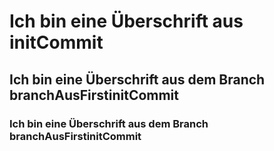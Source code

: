 # Ich bin eine Überschrift aus initCommit
## Ich bin eine Überschrift aus dem Branch branchAusFirstinitCommit
### Ich bin eine Überschrift aus dem Branch branchAusFirstinitCommit
